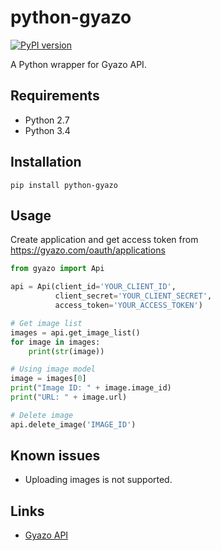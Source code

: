 # python-gyazo
[![PyPI version](https://badge.fury.io/py/python-gyazo.svg)](http://badge.fury.io/py/python-gyazo)

A Python wrapper for Gyazo API.

## Requirements
* Python 2.7
* Python 3.4

## Installation
`pip install python-gyazo`

## Usage
Create application and get access token from https://gyazo.com/oauth/applications

```python
from gyazo import Api

api = Api(client_id='YOUR_CLIENT_ID',
          client_secret='YOUR_CLIENT_SECRET',
          access_token='YOUR_ACCESS_TOKEN')

# Get image list
images = api.get_image_list()
for image in images:
    print(str(image))

# Using image model
image = images[0]
print("Image ID: " + image.image_id)
print("URL: " + image.url)

# Delete image
api.delete_image('IMAGE_ID')
```

## Known issues
* Uploading images is not supported.

## Links
* [Gyazo API](https://gyazo.com/api/docs)
